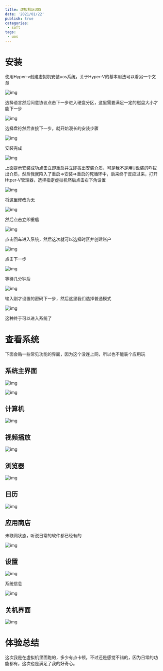 ```yaml
---
title: 虚拟机玩UOS
date: '2021/01/22'
publish: true
categories:
 - soft
tags:
 - uos
---
```

# 安装

使用Hyper-v创建虚拟机安装uos系统，关于Hyper-V的基本用法可以看另一个文章

![img](https://gitee.com/AZRNG/picture-storage/raw/master/kbms/1624787324211-1379e839-6ddd-427e-ad77-d2125c9e8f97.png)

选择语言然后同意协议点击下一步进入硬盘分区，这里需要满足一定的磁盘大小才能下一步

![img](https://gitee.com/AZRNG/picture-storage/raw/master/kbms/1630137177150-534cfaeb-dfcc-4ff2-a753-2465d076ba96.png)

选择盘符然后直接下一步，就开始漫长的安装步骤

![img](https://gitee.com/AZRNG/picture-storage/raw/master/kbms/1630137286099-349e617d-0fc5-4f36-9b41-d336df020109.png)

安装完成

![img](https://gitee.com/AZRNG/picture-storage/raw/master/kbms/1630137395360-8b905c7c-e8cc-430c-a275-3313a40c76e8.png)



上面提示安装成功点击立即重启并立即拔出安装介质，可是我不是用U盘装的咋拔出介质，然后我就陷入了重启=>安装=>重启的死循环中，后来终于反应过来，打开Htper-V管理器，选择指定虚拟机然后点击右下角设置

![img](https://gitee.com/AZRNG/picture-storage/raw/master/kbms/1630137525439-a2ae6389-3ad5-4307-be6e-cb21c310072b.png)

将这里修改为无

![img](https://gitee.com/AZRNG/picture-storage/raw/master/kbms/1630137657831-b1ac8931-63bd-4882-8d50-d28486565e85.png)

然后点击立即重启

![img](https://gitee.com/AZRNG/picture-storage/raw/master/kbms/1630137709074-da2765d2-145a-4ca4-b841-96025c8e5a20.png)

点击回车进入系统，然后这次就可以选择时区并创建账户

![img](https://gitee.com/AZRNG/picture-storage/raw/master/kbms/1630138017581-618959b3-9966-48a8-aced-bb11301f1fe9.png)

点击下一步

![img](https://gitee.com/AZRNG/picture-storage/raw/master/kbms/1630137906180-4930f2be-b90f-4a4f-9b1f-1da3d9d528d4.png)

等待几分钟后

![img](https://gitee.com/AZRNG/picture-storage/raw/master/kbms/1630138013355-c84e5ffa-e6c7-4d17-88c8-fe6816cb7d67.png)

输入刚才设置的密码下一步，然后这里我们选择普通模式

![img](https://gitee.com/AZRNG/picture-storage/raw/master/kbms/1630138158181-2802218a-e334-451b-8e2c-29ae29f2d1f5.png)

这种终于可以进入系统了

# 查看系统

下面会贴一些常见功能的界面，因为这个没连上网，所以也不能装个应用玩

## 系统主界面

![img](https://gitee.com/AZRNG/picture-storage/raw/master/kbms/1630138245087-2cbf13d3-60f9-4463-8f1b-e85da85b89a1.png)

![img](https://gitee.com/AZRNG/picture-storage/raw/master/kbms/1630138822511-613b0de9-c001-446b-8b05-98d864cc2855.png)

## 计算机

![img](https://gitee.com/AZRNG/picture-storage/raw/master/kbms/1630138406837-b4752645-aa26-4e31-88cd-094789209b20.png)

## 视频播放

![img](https://gitee.com/AZRNG/picture-storage/raw/master/kbms/1630138517569-34972655-41b5-4673-b01a-ab3f0c96c5b5.png)

## 浏览器

![img](https://gitee.com/AZRNG/picture-storage/raw/master/kbms/1630138585493-26aa42c8-6257-4b8f-bfb5-4d976d6f7803.png)

## 日历

![img](https://gitee.com/AZRNG/picture-storage/raw/master/kbms/1630138893597-dc20c340-1a5e-4881-91cb-bc77bc7d4cf0.png)

## 应用商店

未联网状态，听说日常的软件都已经有的

![img](https://gitee.com/AZRNG/picture-storage/raw/master/kbms/1630138646191-18c8e1a0-4663-4bf1-9d07-530825beab10.png)

## 设置

![img](https://gitee.com/AZRNG/picture-storage/raw/master/kbms/1630138541802-b61d5b23-fc4e-48c9-9aef-d67b4e822f28.png)

系统信息

![img](https://gitee.com/AZRNG/picture-storage/raw/master/kbms/1630138759524-6c353988-68a1-4ee2-be6f-2841318b6add.png)

## 关机界面

![img](https://gitee.com/AZRNG/picture-storage/raw/master/kbms/1630138995731-791a9c46-55c0-492e-a99c-2aff83bfb310.png)

# 体验总结

这次我是在虚拟机里面跑的，多少有点卡顿，不过还是感觉不错的，因为日常的功能都有，这次也是满足了我的好奇心。

